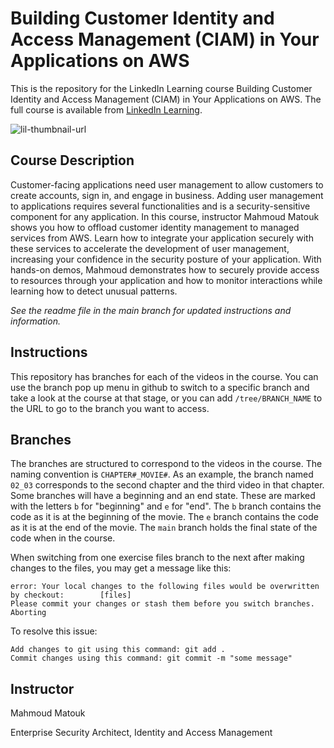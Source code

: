 # Building Customer Identity and Access Management (CIAM) in Your Applications on AWS
This is the repository for the LinkedIn Learning course Building Customer Identity and Access Management (CIAM) in Your Applications on AWS. The full course is available from [LinkedIn Learning][lil-course-url].

![lil-thumbnail-url]

## Course Description

Customer-facing applications need user management to allow customers to create accounts, sign in, and engage in business. Adding user management to applications requires several functionalities and is a security-sensitive component for any application. In this course, instructor Mahmoud Matouk shows you how to offload customer identity management to managed services from AWS. Learn how to integrate your application securely with these services to accelerate the development of user management, increasing your confidence in the security posture of your application. With hands-on demos, Mahmoud demonstrates how to securely provide access to resources through your application and how to monitor interactions while learning how to detect unusual patterns.

_See the readme file in the main branch for updated instructions and information._
## Instructions
This repository has branches for each of the videos in the course. You can use the branch pop up menu in github to switch to a specific branch and take a look at the course at that stage, or you can add `/tree/BRANCH_NAME` to the URL to go to the branch you want to access.

## Branches
The branches are structured to correspond to the videos in the course. The naming convention is `CHAPTER#_MOVIE#`. As an example, the branch named `02_03` corresponds to the second chapter and the third video in that chapter. 
Some branches will have a beginning and an end state. These are marked with the letters `b` for "beginning" and `e` for "end". The `b` branch contains the code as it is at the beginning of the movie. The `e` branch contains the code as it is at the end of the movie. The `main` branch holds the final state of the code when in the course.

When switching from one exercise files branch to the next after making changes to the files, you may get a message like this:

    error: Your local changes to the following files would be overwritten by checkout:        [files]
    Please commit your changes or stash them before you switch branches.
    Aborting

To resolve this issue:
	
    Add changes to git using this command: git add .
	Commit changes using this command: git commit -m "some message"

## Instructor

Mahmoud Matouk

Enterprise Security Architect, Identity and Access Management

[0]: # (Replace these placeholder URLs with actual course URLs)

[lil-course-url]: https://www.linkedin.com/learning/building-customer-identity-and-access-management-ciam-in-your-applications-on-aws
[lil-thumbnail-url]: https://media.licdn.com/dms/image/v2/D4E0DAQHw9DeSauOhyA/learning-public-crop_675_1200/B4EZei9mLCGwAY-/0/1750785745920?e=2147483647&v=beta&t=8SWODzGZvwAG-rij5kLER2pK0P-iYdG-5CfTkwD3oEI

